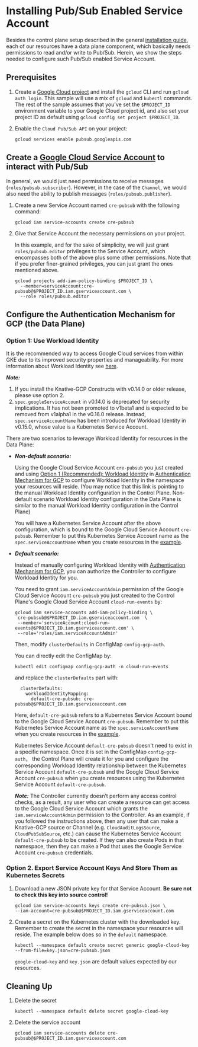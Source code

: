 # Installing Pub/Sub Enabled Service Account

Besides the control plane setup described in the general
[installation guide](./install-knative-gcp.md), each of our resources have a
data plane component, which basically needs permissions to read and/or write to
Pub/Sub. Herein, we show the steps needed to configure such Pub/Sub enabled
Service Account.

## Prerequisites

1. Create a
   [Google Cloud project](https://cloud.google.com/resource-manager/docs/creating-managing-projects)
   and install the `gcloud` CLI and run `gcloud auth login`. This sample will
   use a mix of `gcloud` and `kubectl` commands. The rest of the sample assumes
   that you've set the `$PROJECT_ID` environment variable to your Google Cloud
   project id, and also set your project ID as default using
   `gcloud config set project $PROJECT_ID`.

1. Enable the `Cloud Pub/Sub API` on your project:

   ```shell
   gcloud services enable pubsub.googleapis.com
   ```

## Create a [Google Cloud Service Account](https://console.cloud.google.com/iam-admin/serviceaccounts/project) to interact with Pub/Sub

In general, we would just need permissions to receive messages
(`roles/pubsub.subscriber`). However, in the case of the `Channel`, we would
also need the ability to publish messages (`roles/pubsub.publisher`).

1. Create a new Service Account named `cre-pubsub` with the following command:

   ```shell
   gcloud iam service-accounts create cre-pubsub
   ```

1. Give that Service Account the necessary permissions on your project.

   In this example, and for the sake of simplicity, we will just grant
   `roles/pubsub.editor` privileges to the Service Account, which encompasses
   both of the above plus some other permissions. Note that if you prefer
   finer-grained privileges, you can just grant the ones mentioned above.

   ```shell
   gcloud projects add-iam-policy-binding $PROJECT_ID \
     --member=serviceAccount:cre-pubsub@$PROJECT_ID.iam.gserviceaccount.com \
     --role roles/pubsub.editor
   ```

## Configure the Authentication Mechanism for GCP (the Data Plane)

### Option 1: Use Workload Identity

It is the recommended way to access Google Cloud services from within GKE due to
its improved security properties and manageability. For more information about
Workload Identity see
[here](https://cloud.google.com/kubernetes-engine/docs/how-to/workload-identity).

**_Note:_** 
1. If you install the Knative-GCP Constructs with v0.14.0 or older
release, please use option 2.  
2. `spec.googleServiceAccount` in v0.14.0 is deprecated for security
implications. It has not been promoted to v1beta1 and is expected to be removed
from v1alpha1 in the v0.16.0 release. Instead, `spec.serviceAccountName` has
been introduced for Workload Identity in v0.15.0, whose value is a Kubernetes
Service Account.

There are two scenarios to leverage Workload Identity for resources in the Data Plane:
* ***Non-default scenario:***

    Using the Google Cloud Service Account `cre-pubsub` you just created and using 
    [Option 1 (Recommended): Workload Identity](../install/authentication-mechanisms-gcp.md/#option-1-recommended-workload-identity) 
    in [Authentication Mechanism for GCP](../install/authentication-mechanisms-gcp.md) 
    to configure Workload Identity in the namespace your resources will reside. 
    (You may notice that this link is pointing to the manual Workload Identity configuration in the Control Plane. 
    Non-default scenario Workload Identity configuration in the Data Plane is similar to the 
    manual Workload Identity configuration in the Control Plane)

    You will have a Kubernetes Service Account after the above configuration, which 
    is bound to the Google Cloud Service Account `cre-pubsub`. Remember to put
    this Kubernetes Service Account name as the `spec.serviceAccountName` when you
    create resources in the [example](https://github.com/google/knative-gcp/tree/master/docs/examples).
    
* ***Default scenario:***
    
    Instead of manually configuring Workload Identity with [Authentication Mechanism for GCP](../install/authentication-mechanisms-gcp.md), 
    you can authorize the Controller to configure Workload Identity for you.
    
    You need to grant `iam.serviceAccountAdmin` permission of the Google Cloud Service Account `cre-pubsub` you just created to 
    the Control Plane's Google Cloud Service Account `cloud-run-events` by:
    
    ```shell
    gcloud iam service-accounts add-iam-policy-binding \
     cre-pubsub@$PROJECT_ID.iam.gserviceaccount.com  \
     --member='serviceAccount:cloud-run-events@$PROJECT_ID.iam.gserviceaccount.com' \
     --role='roles/iam.serviceAccountAdmin'
    ```
  
    Then, modify `clusterDefaults` in ConfigMap `config-gcp-auth`.
  
    You can directly edit the ConfigMap by:
  
    ```shell
    kubectl edit configmap config-gcp-auth -n cloud-run-events
    ```
    and replace the `clusterDefaults` part with: 
  
    ```shell
      clusterDefaults:
        workloadIdentityMapping:
          default-cre-pubsub: cre-pubsub@$PROJECT_ID.iam.gserviceaccount.com
    ```
  
    Here, `default-cre-pubsub` refers to a Kubernetes Service Account bound to the Google Cloud Service Account `cre-pubsub`. 
    Remember to put this Kubernetes Service Account name as the `spec.serviceAccountName` when you
    create resources in the [example](https://github.com/google/knative-gcp/tree/master/docs/examples).
  
    Kubernetes Service Account `default-cre-pubsub` doesn't need to exist in a specific namespace. 
    Once it is set in the ConfigMap `config-gcp-auth`， 
    the Control Plane will create it for you and configure the corresponding Workload Identity relationship between 
    the Kubernetes Service Account `default-cre-pubsub` 
    and the Google Cloud Service Account `cre-pubsub` when you create resources using the Kubernetes Service Account `default-cre-pubsub`.
  
    ***Note:*** The Controller currently doesn’t perform any access control checks, as a result, any user who can create a resource 
    can get access to the Google Cloud Service Account which grants the `iam.serviceAccountAdmin` permission to the Controller.
    As an example, if you followed the instructions above, then any user that can make a Knative-GCP source or Channel 
    (e.g. `CloudAuditLogsSource`, `CloudPubSubSource`, etc.) can cause the Kubernetes Service Account `default-cre-pubsub` 
    to be created. If they can also create Pods in that namespace, 
    then they can make a Pod that uses the Google Service Account `cre-pubsub` credentials.
    
### Option 2. Export Service Account Keys And Store Them as Kubernetes Secrets

1. Download a new JSON private key for that Service Account. **Be sure not to
   check this key into source control!**

   ```shell
   gcloud iam service-accounts keys create cre-pubsub.json \
   --iam-account=cre-pubsub@$PROJECT_ID.iam.gserviceaccount.com
   ```

1. Create a secret on the Kubernetes cluster with the downloaded key. Remember
   to create the secret in the namespace your resources will reside. The example
   below does so in the `default` namespace.

   ```shell
   kubectl --namespace default create secret generic google-cloud-key --from-file=key.json=cre-pubsub.json
   ```

   `google-cloud-key` and `key.json` are default values expected by our
   resources.

## Cleaning Up

1. Delete the secret

   ```shell
   kubectl --namespace default delete secret google-cloud-key
   ```

1. Delete the service account

   ```shell
   gcloud iam service-accounts delete cre-pubsub@$PROJECT_ID.iam.gserviceaccount.com
   ```
